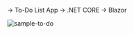 -> To-Do List App 
-> .NET CORE
-> Blazor

![sample-to-do](https://github.com/hyegen/blazor-todo-list-app/assets/102321990/726873a0-85d9-4ba8-b80d-007a57420f88)
